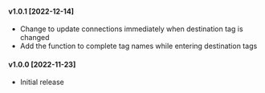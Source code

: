 #### v1.0.1 [2022-12-14]
- Change to update connections immediately when destination tag is changed
- Add the function to complete tag names while entering destination tags

#### v1.0.0 [2022-11-23]
- Initial release
